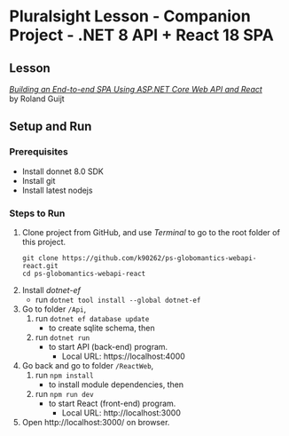 # Pluralsight Lesson - Companion Project - .NET 8 API + React 18 SPA

## Lesson

[_Building an End-to-end SPA Using ASP.NET Core Web API and React_](https://app.pluralsight.com/library/courses/asp-dot-net-core-6-web-api-react-building-end-to-end-spa/table-of-contents)  
by Roland Guijt

## Setup and Run

### Prerequisites
- Install donnet 8.0 SDK
- Install git
- Install latest nodejs 

### Steps to Run
1. Clone project from GitHub, and use _Terminal_ to go to the root folder of this project.
   ```
   git clone https://github.com/k90262/ps-globomantics-webapi-react.git
   cd ps-globomantics-webapi-react
   ```
2. Install _dotnet-ef_ 
   - run `dotnet tool install --global dotnet-ef`
3. Go to folder `/Api`, 
   1. run `dotnet ef database update` 
      - to create sqlite schema, then 
   2. run `dotnet run` 
      - to start API (back-end) program.
        - Local URL: https://localhost:4000
4. Go back and go to folder `/ReactWeb`, 
   1. run `npm install` 
      - to install module dependencies, then 
   2. run `npm run dev` 
      - to start React (front-end) program.
        - Local URL: http://localhost:3000
5. Open http://localhost:3000/ on browser.